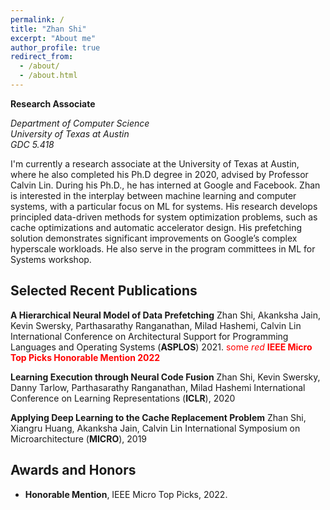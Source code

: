 ```yaml
---
permalink: /
title: "Zhan Shi"
excerpt: "About me"
author_profile: true
redirect_from: 
  - /about/
  - /about.html
---
```



**Research Associate**

*Department of Computer Science*  
*University of Texas at Austin*  
*GDC 5.418*

I'm currently a research associate at the University of Texas at Austin, where he also completed his Ph.D degree in 2020, advised by Professor Calvin Lin. During his Ph.D., he has interned at Google and Facebook. Zhan is interested in the interplay between machine learning and computer systems, with a particular focus on ML for systems. His research develops principled data-driven methods for system optimization problems, such as cache optimizations and automatic accelerator design. His prefetching solution demonstrates significant improvements on Google’s complex hyperscale workloads. He also serve in the program committees in ML for Systems workshop.


## Selected Recent Publications
**A Hierarchical Neural Model of Data Prefetching** 
Zhan Shi, Akanksha Jain, Kevin Swersky, Parthasarathy Ranganathan, Milad Hashemi, Calvin Lin
International Conference on Architectural Support for Programming Languages and Operating Systems (**ASPLOS**) 2021. 
<span style="color:red">some *red* **IEEE Micro Top Picks Honorable Mention 2022**</span>

**Learning Execution through Neural Code Fusion**
Zhan Shi, Kevin Swersky, Danny Tarlow, Parthasarathy Ranganathan, Milad Hashemi
International Conference on Learning Representations (**ICLR**), 2020


**Applying Deep Learning to the Cache Replacement Problem**
Zhan Shi, Xiangru Huang, Akanksha Jain, Calvin Lin
International Symposium on Microarchitecture (**MICRO**), 2019

## Awards and Honors
- **Honorable Mention**, IEEE Micro Top Picks, 2022.

